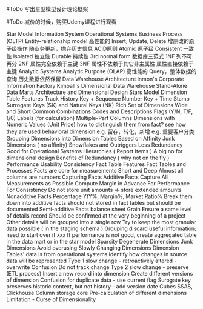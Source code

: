 #ToDo 写出星型模型设计理论框架

#ToDo 减价的时候，购买Udemy课程进行观看

Star Model
	Information System
		Operational Systems
Business Process (OLTP)
Entity-relationship model
			高性能的 Insert, Update, Delete 增删改的原子级操作
			随业务更新，抛弃历史信息
			ACID原则
				Atomic 原子级
				Consistent 一致性
				Isolated 独立性
				Durable 持续性
			3rd normal form 数据库三范式
				1NF 列不可再分
				2NF 属性完全依赖于主键
				3NF 属性不依赖于其它非主属性    属性直接依赖于主键
		Analytic Systems
Analytic Purpose (OLAP)
			高性能的 Query，整体数据的查询
			历史数据依然保留
	Data Warehouse Architecture
		Inmon's Corporate Information Factory
		Kimball's Dimensional Data Warehouse
		Stand-Alone Data Marts
		Architecture and Dimensional Design
	Stars Model
		Dimension Table Features
			Track History
				Key + Sequence Number
				Key + Time Stamp
				Surrogate Keys (SK) and Natural Keys (NK)
			Rich Set of Dimensions
				Wide and Short
				Common Combinations
				Codes and Descriptions
				Flags (Y/N, T/F, 1/0)
				Labels (for calculation)
				Multiple-Part Columns
				Dimensions with Numeric Values (Unit Price)
					how to distinguish them from fact?
see how they are used
				behavioral dimension
					e.g. 留存，转化，新增
e.g. 重要客户分类
			Grouping Dimensions into Dimension Tables
				Based on Affinity
				Junk Dimensions ( no affinity)
				Snowflakes and Outriggers
					Less Redundancy
					Good for Operational Systems
					Hierarchies ( Report Items )
					A big no for dimensional design
				Benefits of Redundancy
( why not on the fly )
					Performance
					Usability
					Consistency
		Fact Table Features
			Fact Tables and Processes
				Facts are core for measurements
				Short and Deep
				Almost all columns are numbers
			Capturing Facts
				Additive Facts
					Capture All Measurements as Possible
					Compute Margin in Advance
						For Performance
						For Consistency
					Do not store unit amounts => store extended amounts
				Nonadditive Facts
					Percentage
					YtY%, Margin%, Market Ratio%
					Break them down into additive facts
					should not stored in fact tables but should be documented
				Semi-additive Facts
					balance sheet
			Grain
				Ensure a same level of details record
				Should be confirmed at the very beginning of a project
				Other details will be grouped into a single row
				Try to keep the most granular data possible ( in the staging schema )
				Grouping discard useful information; need to start over if xxx
				If performance is not good, create aggregated table in the data mart or in the star model
				Sparsity
		Degenerate Dimensions
			Junk Dimensions
			Avoid overusing
		Slowly Changing Dimensions
			Dimension Tables' data is from operational systems
			identify how changes in source data will be represented
			Type 1 slow change - retroactively altered - overwrite
				Confusion
				Do not track change
			Type 2 slow change - preserve (ETL process)
				Insert a new record into dimension
				Create different versions of dimension
				Confusion for duplicate data - use current flag
				Surogate key preserves historic context, but not history - add version date
	Cubes
		SSAS, Clickhouse
		Column storage core
		Pre-calculation of different dimensions
		Limitation - Curse of Dimensionality